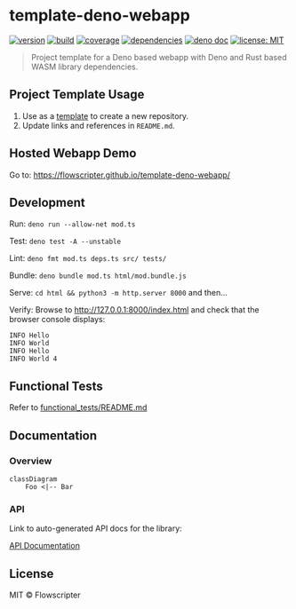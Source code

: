 # template-deno-webapp

[![version](https://img.shields.io/github/v/release/flowscripter/template-deno-webapp?sort=semver)](https://github.com/flowscripter/template-deno-webapp/releases)
[![build](https://img.shields.io/github/actions/workflow/status/flowscripter/template-deno-webapp/release-deno-webapp.yml)](https://github.com/flowscripter/template-deno-webapp/actions/workflows/release-deno-webapp.yml)
[![coverage](https://codecov.io/gh/flowscripter/template-deno-webapp/branch/main/graph/badge.svg?token=EMFT2938ZF)](https://codecov.io/gh/flowscripter/template-deno-webapp)
[![dependencies](https://img.shields.io/endpoint?url=https%3A%2F%2Fdeno-visualizer.danopia.net%2Fshields%2Fupdates%2Fhttps%2Fraw.githubusercontent.com%2Fflowscripter%2Ftemplate-deno-webapp%2Fmain%2Fmod.ts)](https://github.com/flowscripter/template-deno-webapp/blob/main/deps.ts)
[![deno doc](https://doc.deno.land/badge.svg)](https://doc.deno.land/https/raw.githubusercontent.com/flowscripter/template-deno-webapp/main/mod.ts)
[![license: MIT](https://img.shields.io/github/license/flowscripter/template-deno-webapp)](https://github.com/flowscripter/template-deno-webapp/blob/main/LICENSE)

> Project template for a Deno based webapp with Deno and Rust based WASM library dependencies.

## Project Template Usage

1. Use as a
   [template](https://docs.github.com/en/github/creating-cloning-and-archiving-repositories/creating-a-repository-from-a-template)
   to create a new repository.
2. Update links and references in `README.md`.

## Hosted Webapp Demo

Go to: https://flowscripter.github.io/template-deno-webapp/

## Development

Run: `deno run --allow-net mod.ts`

Test: `deno test -A --unstable`

Lint: `deno fmt mod.ts deps.ts src/ tests/`

Bundle: `deno bundle mod.ts html/mod.bundle.js`

Serve: `cd html && python3 -m http.server 8000` and then...

Verify: Browse to http://127.0.0.1:8000/index.html and check that the browser console displays:

    INFO Hello
    INFO World
    INFO Hello
    INFO World 4

## Functional Tests

Refer to [functional_tests/README.md](functional_tests/README.md)

## Documentation

### Overview

```mermaid
classDiagram
    Foo <|-- Bar
```

### API

Link to auto-generated API docs for the library:

[API Documentation](https://doc.deno.land/https/raw.githubusercontent.com/flowscripter/template-deno-webapp/main/mod.ts)

## License

MIT © Flowscripter

